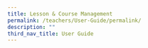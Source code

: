 ```yaml
---
title: Lesson & Course Management
permalink: /teachers/User-Guide/permalink/
description: ""
third_nav_title: User Guide
---
```

